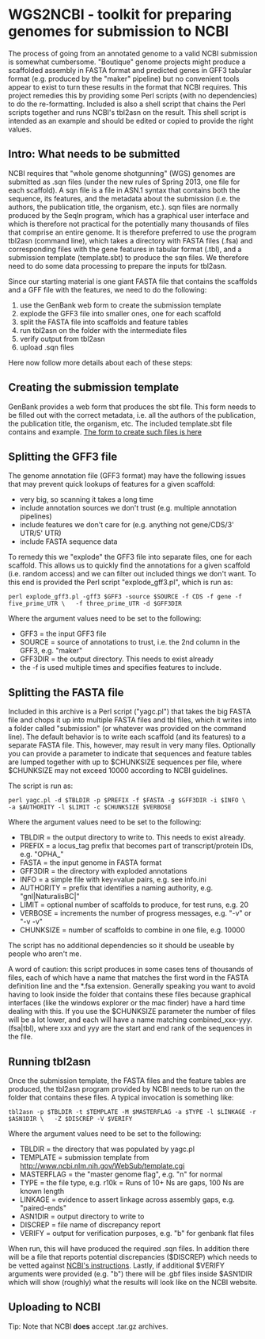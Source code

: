 WGS2NCBI - toolkit for preparing genomes for submission to NCBI
===============================================================

The process of going from an annotated genome to a valid NCBI submission is somewhat 
cumbersome. "Boutique" genome projects might produce a scaffolded assembly in FASTA format
and predicted genes in GFF3 tabular format (e.g. produced by the "maker" pipeline) but no 
convenient tools appear to exist to turn these results in the format that NCBI requires.
This project remedies this by providing some Perl scripts (with no dependencies) to do the 
re-formatting. Included is also a shell script that chains the Perl scripts together and
runs NCBI's tbl2asn on the result. This shell script is intended as an example and should
be edited or copied to provide the right values.

Intro: What needs to be submitted
---------------------------------

NCBI requires that "whole genome shotgunning" (WGS) genomes are submitted as .sqn files
(under the new rules of Spring 2013, one file for each scaffold). A sqn file is a file 
in ASN.1 syntax that contains both the sequence, its features, and the metadata about the 
submission (i.e. the authors, the publication title, the organism, etc.). sqn files are 
normally produced by the SeqIn program, which has a graphical user interface and which is 
therefore not practical for the potentially many thousands of files that comprise an 
entire genome. It is therefore preferred to use the program tbl2asn (command line), which 
takes a directory with FASTA files (.fsa) and corresponding files with the gene 
features in tabular format (.tbl), and a submission template (template.sbt) to produce
the sqn files. We therefore need to do some data processing to prepare the inputs for 
tbl2asn.

Since our starting material is one giant FASTA file that contains the scaffolds and a GFF 
file with the features, we need to do the following:

1. use the GenBank web form to create the submission template
2. explode the GFF3 file into smaller ones, one for each scaffold
3. split the FASTA file into scaffolds and feature tables
4. run tbl2asn on the folder with the intermediate files
5. verify output from tbl2asn
6. upload .sqn files

Here now follow more details about each of these steps:

Creating the submission template
--------------------------------

GenBank provides a web form that produces the sbt file. This form needs to be filled out
with the correct metadata, i.e. all the authors of the publication, the publication title,
the organism, etc. The included template.sbt file contains and example. [The form to create
such files is here](http://www.ncbi.nlm.nih.gov/WebSub/template.cgi)

Splitting the GFF3 file
-----------------------

The genome annotation file (GFF3 format) may have the following issues that may prevent
quick lookups of features for a given scaffold:

* very big, so scanning it takes a long time
* include annotation sources we don't trust (e.g. multiple annotation pipelines)
* include features we don't care for (e.g. anything not gene/CDS/3' UTR/5' UTR)
* include FASTA sequence data

To remedy this we "explode" the GFF3 file into separate files, one for each scaffold. This
allows us to quickly find the annotations for a given scaffold (i.e. random access) and we
can filter out included things we don't want. To this end is provided the Perl script
"explode_gff3.pl", which is run as:

 `perl explode_gff3.pl -gff3 $GFF3 -source $SOURCE -f CDS -f gene -f five_prime_UTR \  
 -f three_prime_UTR -d $GFF3DIR`

Where the argument values need to be set to the following:

* GFF3    = the input GFF3 file
* SOURCE  = source of annotations to trust, i.e. the 2nd column in the GFF3, e.g. "maker"
* GFF3DIR = the output directory. This needs to exist already
* the -f <feature> is used multiple times and specifies features to include.

Splitting the FASTA file
------------------------

Included in this archive is a Perl script ("yagc.pl") that takes the big FASTA
file and chops it up into multiple FASTA files and tbl files, which it writes into a 
folder called "submission" (or whatever was provided on the command line). The default
behavior is to write each scaffold (and its features) to a separate FASTA file. This,
however, may result in very many files. Optionally you can provide a parameter to 
indicate that sequences and feature tables are lumped together with up to $CHUNKSIZE 
sequences per file, where $CHUNKSIZE may not exceed 10000 according to NCBI guidelines.

The script is run as:

 `perl yagc.pl -d $TBLDIR -p $PREFIX -f $FASTA -g $GFF3DIR -i $INFO \  
 -a $AUTHORITY -l $LIMIT -c $CHUNKSIZE $VERBOSE`

Where the argument values need to be set to the following:

* TBLDIR    = the output directory to write to. This needs to exist already.
* PREFIX    = a locus_tag prefix that becomes part of transcript/protein IDs, e.g. "OPHA_"
* FASTA     = the input genome in FASTA format
* GFF3DIR   = the directory with exploded annotations
* INFO      = a simple file with key=value pairs, e.g. see info.ini
* AUTHORITY = prefix that identifies a naming authority, e.g. "gnl|NaturalisBC|"
* LIMIT     = optional number of scaffolds to produce, for test runs, e.g. 20
* VERBOSE   = increments the number of progress messages, e.g. "-v" or "-v -v"
* CHUNKSIZE = number of scaffolds to combine in one file, e.g. 10000

The script has no additional dependencies so it should be useable by people who aren't me.

A word of caution: this script produces in some cases tens of thousands of files, each of
which have a name that matches the first word in the FASTA definition line and the *.fsa 
extension. Generally speaking you want to avoid having to look inside the folder that 
contains these files because graphical interfaces (like the windows explorer or the mac 
finder) have a hard time dealing with this. If you use the $CHUNKSIZE parameter the number
of files will be a lot lower, and each will have a name matching combined_xxx-yyy.(fsa|tbl),
where xxx and yyy are the start and end rank of the sequences in the file.

Running tbl2asn
---------------

Once the submission template, the FASTA files and the feature tables are produced, the
tbl2asn program provided by NCBI needs to be run on the folder that contains these files.
A typical invocation is something like:

 `tbl2asn -p $TBLDIR -t $TEMPLATE -M $MASTERFLAG -a $TYPE -l $LINKAGE -r $ASN1DIR \  
 -Z $DISCREP -V $VERIFY`

Where the argument values need to be set to the following:

* TBLDIR     = the directory that was populated by yagc.pl
* TEMPLATE   = submission template from http://www.ncbi.nlm.nih.gov/WebSub/template.cgi
* MASTERFLAG = the "master genome flag", e.g. "n" for normal
* TYPE       = the file type, e.g. r10k = Runs of 10+ Ns are gaps, 100 Ns are known length
* LINKAGE    = evidence to assert linkage across assembly gaps, e.g. "paired-ends"
* ASN1DIR    = output directory to write to
* DISCREP    = file name of discrepancy report
* VERIFY     = output for verification purposes, e.g. "b" for genbank flat files

When run, this will have produced the required .sqn files. In addition there will be a 
file that reports potential discrepancies ($DISCREP) which needs to be vetted against 
[NCBI's instructions](https://www.ncbi.nlm.nih.gov/genbank/asndisc). Lastly, if additional
$VERIFY arguments were provided (e.g. "b") there will be .gbf files inside $ASN1DIR which
will show (roughly) what the results will look like on the NCBI website.

Uploading to NCBI
-----------------

Tip: Note that NCBI **does** accept .tar.gz archives.